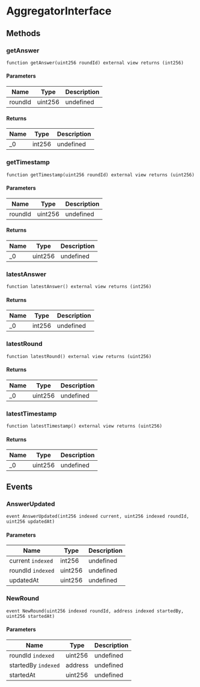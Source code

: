 # AggregatorInterface









## Methods

### getAnswer

```solidity
function getAnswer(uint256 roundId) external view returns (int256)
```





#### Parameters

| Name | Type | Description |
|---|---|---|
| roundId | uint256 | undefined |

#### Returns

| Name | Type | Description |
|---|---|---|
| _0 | int256 | undefined |

### getTimestamp

```solidity
function getTimestamp(uint256 roundId) external view returns (uint256)
```





#### Parameters

| Name | Type | Description |
|---|---|---|
| roundId | uint256 | undefined |

#### Returns

| Name | Type | Description |
|---|---|---|
| _0 | uint256 | undefined |

### latestAnswer

```solidity
function latestAnswer() external view returns (int256)
```






#### Returns

| Name | Type | Description |
|---|---|---|
| _0 | int256 | undefined |

### latestRound

```solidity
function latestRound() external view returns (uint256)
```






#### Returns

| Name | Type | Description |
|---|---|---|
| _0 | uint256 | undefined |

### latestTimestamp

```solidity
function latestTimestamp() external view returns (uint256)
```






#### Returns

| Name | Type | Description |
|---|---|---|
| _0 | uint256 | undefined |



## Events

### AnswerUpdated

```solidity
event AnswerUpdated(int256 indexed current, uint256 indexed roundId, uint256 updatedAt)
```





#### Parameters

| Name | Type | Description |
|---|---|---|
| current `indexed` | int256 | undefined |
| roundId `indexed` | uint256 | undefined |
| updatedAt  | uint256 | undefined |

### NewRound

```solidity
event NewRound(uint256 indexed roundId, address indexed startedBy, uint256 startedAt)
```





#### Parameters

| Name | Type | Description |
|---|---|---|
| roundId `indexed` | uint256 | undefined |
| startedBy `indexed` | address | undefined |
| startedAt  | uint256 | undefined |



